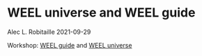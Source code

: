 # WEEL universe and WEEL guide

Alec L. Robitaille 2021-09-29

Workshop: [WEEL guide](https://weel.gitlab.io/guide/) and [WEEL universe](https://weel.gitlab.io/guide/weel-universe.html)
